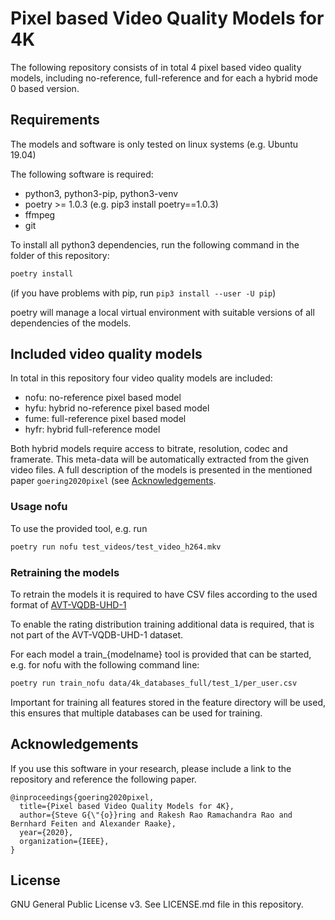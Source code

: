 # Pixel based Video Quality Models for 4K

The following repository consists of in total 4 pixel based video quality models, including no-reference, full-reference and for each a hybrid mode 0 based version.


## Requirements
The models and software is only tested on linux systems (e.g. Ubuntu 19.04)

The following software is required:

* python3, python3-pip, python3-venv
* poetry >= 1.0.3 (e.g. pip3 install poetry==1.0.3)
* ffmpeg
* git

To install all python3 dependencies, run the following command in the folder of this repository:

```bash
poetry install
```
(if you have problems with pip, run `pip3 install --user -U pip`)

poetry will manage a local virtual environment with suitable versions of all dependencies of the models.

## Included video quality models
In total in this repository four video quality models are included:

* nofu: no-reference pixel based model
* hyfu: hybrid no-reference pixel based model
* fume: full-reference pixel based model
* hyfr: hybrid full-reference model

Both hybrid models require access to bitrate, resolution, codec and framerate.
This meta-data will be automatically extracted from the given video files.
A full description of the models is presented in the mentioned paper `goering2020pixel` (see [Acknowledgements](#acknowledgements).

### Usage nofu

To use the provided tool, e.g. run
```bash
poetry run nofu test_videos/test_video_h264.mkv
```

### Retraining the models

To retrain the models it is required to have CSV files according to the used format of [AVT-VQDB-UHD-1](https://github.com/Telecommunication-Telemedia-Assessment/AVT-VQDB-UHD-1)

To enable the rating distribution training additional data is required, that is not part of the AVT-VQDB-UHD-1 dataset.

For each model a train_{modelname} tool is provided that can be started, e.g. for nofu with the following command line:
```bash
poetry run train_nofu data/4k_databases_full/test_1/per_user.csv
```

Important for training all features stored in the feature directory will be used, this ensures that multiple databases can be used for training.


## Acknowledgements

If you use this software in your research, please include a link to the repository and reference the following paper.

```
@inproceedings{goering2020pixel,
  title={Pixel based Video Quality Models for 4K},
  author={Steve G{\"{o}}ring and Rakesh Rao Ramachandra Rao and Bernhard Feiten and Alexander Raake},
  year={2020},
  organization={IEEE},
}
```

## License
GNU General Public License v3. See LICENSE.md file in this repository.
